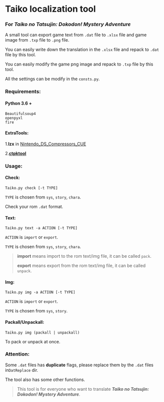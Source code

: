# Taiko localization tool

### For *Taiko no Tatsujin: Dokodon! Mystery Adventure*

A small tool can export game text from `.dat` file to `.xlsx` file and game image from `.txp` file to `.png` file.

You can easily write down the translation in the `.xlsx` file and repack to `.dat` file by this tool.

You can easily modify the game png image and repack to `.txp` file by this tool.

All the settings can be modify in the `consts.py`.

### Requirements:

#### Python 3.6 +

```
Beautifulsoup4
openpyxl
fire
```

#### ExtraTools:

1.**lzx** in [Nintendo_DS_Compressors_CUE](http://www.romhacking.net/utilities/826/)

2.[**ctpktool**](https://github.com/dnasdw/ctpktool/releases)

### Usage:

#### Check:

```
Taiko.py check [-t TYPE]
```

`TYPE` is chosen from `sys`, `story`, `chara`.

Check your rom `.dat` format.

#### Text:

```
Taiko.py text -a ACTION [-t TYPE]
```

`ACTION` is `import` or `export`.

`TYPE` is chosen from `sys`, `story`, `chara`.

> **import** means import to the rom text/img file, it can be called `pack`.
>
> **export** means export from the rom text/img file, it can be called `unpack`.

#### Img:

```
Taiko.py img -a ACTION [-t TYPE]
```

`ACTION` is `import` or `export`.

`TYPE` is chosen from `sys`, `story`.

#### Packall/Unpackall:

```
Taiko.py img (packall | unpackall)
```

To pack or unpack at once.

### Attention:

Some `.dat` files has **duplicate** flags, please replace them by the `.dat` files in`DatReplace` dir.

The tool also has some other functions.

> This tool is for everyone who want to translate ***Taiko no Tatsujin: Dokodon! Mystery Adventure***.









